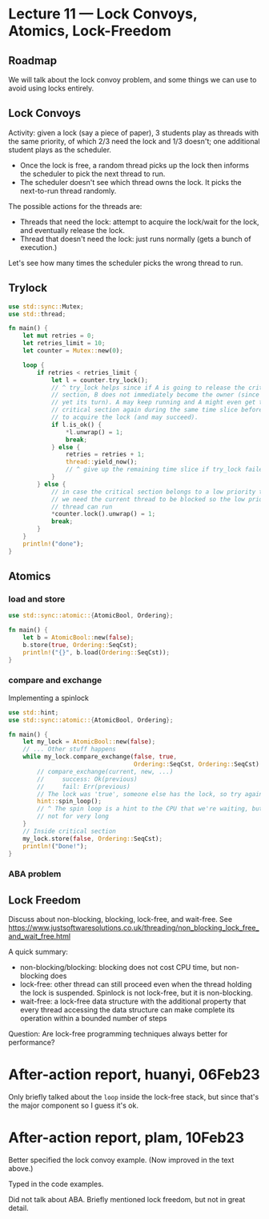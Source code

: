 # Lecture 11 — Lock Convoys, Atomics, Lock-Freedom

## Roadmap

We will talk about the lock convoy problem, and some things we can use to avoid
using locks entirely.

## Lock Convoys

Activity: given a lock (say a piece of paper), 3 students play as threads with
the same priority, of which 2/3 need the lock and 1/3 doesn't; one additional
student plays as the scheduler.

- Once the lock is free, a random thread picks up the lock then informs the
  scheduler to pick the next thread to run.
- The scheduler doesn't see which thread owns the lock. It picks the next-to-run
  thread randomly.

The possible actions for the threads are:
- Threads that need the lock: attempt to acquire the lock/wait for the lock, and
  eventually release the lock.
- Thread that doesn't need the lock: just runs normally (gets a bunch of
  execution.)

Let's see how many times the scheduler picks the wrong thread to run.

## Trylock

```rust
use std::sync::Mutex;
use std::thread;

fn main() {
    let mut retries = 0;
    let retries_limit = 10;
    let counter = Mutex::new(0);

    loop {
        if retries < retries_limit {
            let l = counter.try_lock();
            // ^ try_lock helps since if A is going to release the critical
            // section, B does not immediately become the owner (since it is not
            // yet its turn). A may keep running and A might even get the
            // critical section again during the same time slice before B tries
            // to acquire the lock (and may succeed).
            if l.is_ok() {
                *l.unwrap() = 1;
                break;
            } else {
                retries = retries + 1;
                thread::yield_now();
                // ^ give up the remaining time slice if try_lock failed
            }
        } else {
            // in case the critical section belongs to a low priority thread and
            // we need the current thread to be blocked so the low priority
            // thread can run
            *counter.lock().unwrap() = 1;
            break;
        }
    }
    println!("done");
}
```

## Atomics

### load and store

```rust
use std::sync::atomic::{AtomicBool, Ordering};

fn main() {
    let b = AtomicBool::new(false);
    b.store(true, Ordering::SeqCst);
    println!("{}", b.load(Ordering::SeqCst));
}
```

### compare and exchange

Implementing a spinlock

```rust
use std::hint;
use std::sync::atomic::{AtomicBool, Ordering};

fn main() {
    let my_lock = AtomicBool::new(false);
    // ... Other stuff happens
    while my_lock.compare_exchange(false, true,
                                   Ordering::SeqCst, Ordering::SeqCst) == Err(true) {
        // compare_exchange(current, new, ...)
        //     success: Ok(previous)
        //     fail: Err(previous)
        // The lock was 'true', someone else has the lock, so try again
        hint::spin_loop();
        // ^ The spin loop is a hint to the CPU that we're waiting, but probably
        // not for very long
    }
    // Inside critical section
    my_lock.store(false, Ordering::SeqCst);
    println!("Done!");
}
```

### ABA problem

## Lock Freedom

Discuss about non-blocking, blocking, lock-free, and wait-free. See
<https://www.justsoftwaresolutions.co.uk/threading/non_blocking_lock_free_and_wait_free.html>

A quick summary:

- non-blocking/blocking: blocking does not cost CPU time, but non-blocking does
- lock-free: other thread can still proceed even when the thread holding the
  lock is suspended. Spinlock is not lock-free, but it is non-blocking.
- wait-free: a lock-free data structure with the additional property that
  every thread accessing the data structure can make complete its operation
  within a bounded number of steps

Question: Are lock-free programming techniques always better for performance?

# After-action report, huanyi, 06Feb23

Only briefly talked about the `loop` inside the lock-free stack, but since
that's the major component so I guess it's ok.

# After-action report, plam, 10Feb23

Better specified the lock convoy example. (Now improved in the text above.)

Typed in the code examples.

Did not talk about ABA. Briefly mentioned lock freedom, but not in great detail.
